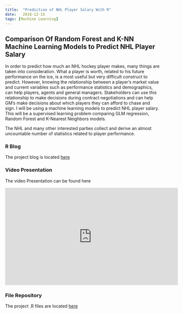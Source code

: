 ```yaml
---
title:  "Prediction of NHL Player Salary With R"
date:   2018-12-15
tags: [Machine Learning]
---
```

## Comparison Of Random Forest and K-NN Machine Learning Models to Predict NHL Player Salary

In order to predict how much an NHL hockey player makes, many things are taken 
into consideration. What a player is worth, related to his future performance 
on the ice, is a most useful but very difficult construct to predict. 
However, knowing the relationship between a player’s market value and current 
variables such as performance statistics and demographics, can help players, 
agents and general managers. Stakeholders can use this relationship to make 
decisions during contract negotiations and can help GM’s make decisions about 
which players they can afford to chase and sign. I will be using a machine 
learning models to predict NHL player salary. This will be a supervised 
learning problem comparing GLM regression, Random Forest and K-Nearest 
Neighbors models. 

The NHL and many other interested parties collect and derive an almost 
uncountable number of statistics related to player performance. 

### R Blog

The project blog is located [here](https://joshua-farrell.github.io/projects/hockey-main.html)

### Video Presentation

The video Presentation can be found here
<iframe width="560" height="315" src="https://www.youtube.com/embed/VWMG8mkAqbo" frameborder="0" allow="accelerometer; autoplay; encrypted-media; gyroscope; picture-in-picture" allowfullscreen></iframe>

### File Repository

The project .R files are located [here](https://github.com/joshua-farrell/joshua-farrell.github.io/tree/master/projects/hockey)
